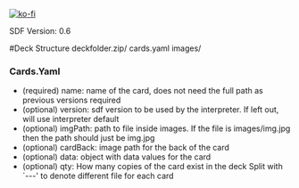 [![ko-fi](https://www.ko-fi.com/img/githubbutton_sm.svg)](https://ko-fi.com/K3K11VCDK)


SDF Version: 0.6

#Deck Structure
deckfolder.zip/
  cards.yaml
  images/

### Cards.Yaml
- (required) name: name of the card, does not need the full path as previous versions required
- (optional) version: sdf version to be used by the interpreter. If left out, will use interpreter default
- (optional) imgPath: path to file inside images. If the file is images/img.jpg then the path should just be img.jpg
- (optional) cardBack: image path for the back of the card 
- (optional) data: object with data values for the card 
- (optional) qty: How many copies of the card exist in the deck
Split with `---' to denote different file for each card
